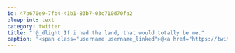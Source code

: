 ```yaml
---
id: 47b670e9-7fb4-41b1-83b7-03c710d70fa2
blueprint: text
category: twitter
title: "'@_dlight If i had the land, that would totally be me."
caption: '<span class="username username_linked">@<a href="https://twitter.com/_dlight" title="Битюцкий Корнилий">_dlight</a></span> If i had the land, that would totally be me.'
---
```

